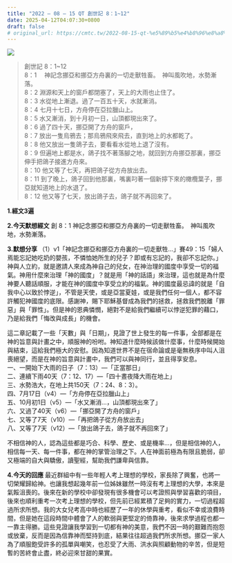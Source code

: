 ```yaml
---
title: "2022 – 08 – 15 QT 創世記 8：1~12"
date: 2025-04-12T04:07:30+0800
draft: false
# original_url: https://cmtc.tw/2022-08-15-qt-%e5%89%b5%e4%b8%96%e8%a8%98-8%ef%bc%9a112
---
```


![](/images/qt.jpg)
> 創世記 8：1\~12  
> 8：1 　神記念挪亞和挪亞方舟裏的一切走獸牲畜。　神叫風吹地，水勢漸落。  
> 8：2 淵源和天上的窗戶都閉塞了，天上的大雨也止住了。  
> 8：3 水從地上漸退。過了一百五十天，水就漸消。  
> 8：4 七月十七日，方舟停在亞拉臘山上。  
> 8：5 水又漸消，到十月初一日，山頂都現出來了。  
> 8：6 過了四十天，挪亞開了方舟的窗戶，  
> 8：7 放出一隻烏鴉去；那烏鴉飛來飛去，直到地上的水都乾了。  
> 8：8 他又放出一隻鴿子去，要看看水從地上退了沒有。  
> 8：9 但遍地上都是水，鴿子找不著落腳之地，就回到方舟挪亞那裏，挪亞伸手把鴿子接進方舟來。  
> 8：10 他又等了七天，再把鴿子從方舟放出去。  
> 8：11 到了晚上，鴿子回到他那裏，嘴裏叼著一個新擰下來的橄欖葉子，挪亞就知道地上的水退了。  
> 8：12 他又等了七天，放出鴿子去，鴿子就不再回來了。

**1.經文3遍**

**2.今天默想經文**
創 8：1 神記念挪亞和挪亞方舟裏的一切走獸牲畜。　神叫風吹地，水勢漸落。

**3.默想分享**
（1）v1「神記念挪亞和挪亞方舟裏的一切走獸牲…」賽49：15「婦人焉能忘記她吃奶的嬰孩，不憐恤她所生的兒子？即或有忘記的，我卻不忘記你。」神與人立約，就是邀請人來成為神自己的兒女，在神治理的國度中享受一切的福氣。神用什麼來治理「神的國度」？就是用「神的話語」來治理，這也就是為什麼神要人聽話順服，才能在神的國度中享受立約的福氣。神的國度最忌諱的就是「自我中心以致於悖逆」，不管是天使，或是亞當夏娃，或是我們任何一個人，都不容許觸犯神國度的底限。感謝神，賜下耶穌基督成為我們的拯救，拯救我們脫離「罪惡」與「罪性」。但是神的恩典憐憫，絕對不是給我們繼續可以悖逆犯罪的藉口，乃是給我們「悔改與成長」的機會。

這二章記載了一些「天數」與「日期」，見證了世上發生的每一件事，全部都是在神的旨意與計畫之中，順服神的吩咐。神知道什麼時候該做什麼事，什麼時候開始與結束，這給我們極大的安慰。因為知道世界不是在宿命論或是毫無秩序中叫人沮喪絕望，而是在神的旨意與計畫中，我們可以與神同行，並且得享安息。  
一、一開始下大雨的日子（7：13）—「正當那日」  
二、連續下雨40天（7：12、17）—「四十晝夜降大雨在地上」  
三、水勢浩大，在地上共150天（7：24、8：3）。  
四、7月17日（v4）—「方舟停在亞拉臘山上」  
五、10月初1日（v5）—「水又漸消…，山頂都現出來了」  
六、又過了40天（v6）—「挪亞開了方舟的窗戶」  
七、又等了7天（v10）—「再把鴿子從方舟放出去」  
八、又等了7天（v12）—「放出鴿子去，鴿子就不再回來了」

不相信神的人，認為這些都是巧合、科學、歷史、或是機率…，但是相信神的人，相信每一天、每一件事，都在神的掌管治理之下。人在神面前極為有限且脆弱，卻又極端的自大與驕傲，讀聖經，幫助我們謙卑與信靠。

**4.今天的回應**
最近群組中有一些年輕人考上理想的學校，家長除了興奮，也將一切榮耀歸給神。也讓我想起幾年前一位姊妹雖然一時沒有考上理想的大學，本來是氣餒沮喪的。後來在新的學校中卻發現有很多機會可以考證照與學習喜歡的項目，後來也順利重考一次考上理想的學校，但先前已經累積了足夠的實力，一切過程超過所求所想。我的大女兒考高中時也經歷了一年的休學與重考，看似不幸或浪費時間，但是她在這段時間中體會了人的軟弱與更堅定的倚靠神，後來求學過程也都一一靠主得勝。這些見證讓我學習到一切都有神的美意，我們不因一時的艱難而抱怨或放棄，反而是因為信靠神而堅持到底，結果往往超過我們所求所想。挪亞一家人為了順服飽受許多的孤單與嘲笑，也忍受了大雨、洪水與照顧動物的辛苦，但是短暫的苦終會止盡，終必迎來甘甜的果實。
